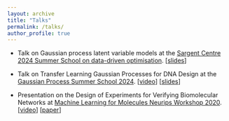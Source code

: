 ```yaml
---
layout: archive
title: "Talks"
permalink: /talks/
author_profile: true
---
```


- Talk on Gaussian process latent variable models at the [Sargent Centre 2024 Summer School on data-driven optimisation](https://www.imperial.ac.uk/process-systems-engineering/courses-and-seminars/summer-school/). [<a href="https://rsedgwick.github.io/files/GaussianProcessLatentVariableModels.pdf" title="slides">slides</a>]

- Talk on Transfer Learning Gaussian Processes for DNA Design at the [Gaussian Process Summer School 2024](https://gpss.cc/gpss24/workshop.html). [[video](https://www.youtube.com/watch?list=PLZ_xn3EIbxZF-HhT99I3yIb-BdylSM3M-&v=JQOKCbVLAEg)] [[slides](https://gpss.cc/gpss24/slides/Sedgwick2024.pdf)]

- Presentation on the Design of Experiments for Verifying Biomolecular Networks at [Machine Learning for Molecules Neurips Workshop 2020](https://neurips.cc/virtual/2020/public/workshop_16136.html). [[video](https://www.youtube.com/watch?v=_AlpDLbuKjg)] [[paper](https://arxiv.org/abs/2011.10575)]
